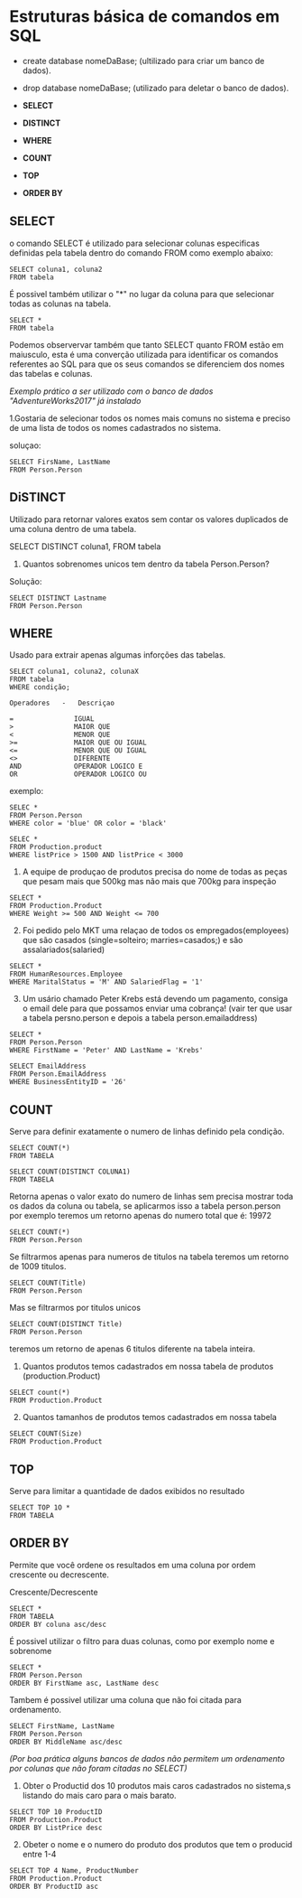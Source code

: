 # Estruturas básica de comandos em SQL

- create database nomeDaBase; (ultilizado para criar um banco de dados).
- drop database nomeDaBase;   (utilizado para deletar o banco de dados).

- **SELECT**
- **DISTINCT**
- **WHERE**
- **COUNT**
- **TOP**
- **ORDER BY**

## SELECT

o comando SELECT é utilizado para selecionar colunas especificas definidas pela tabela dentro do comando FROM como exemplo abaixo:

```
SELECT coluna1, coluna2
FROM tabela
```

É possivel também utilizar o "*" no lugar da coluna para que selecionar todas as colunas na tabela.

```
SELECT *
FROM tabela
```

Podemos observervar também  que tanto SELECT quanto FROM estão em maiusculo, esta é uma converção utilizada para identificar os comandos referentes ao SQL para que os seus comandos se diferenciem dos nomes das tabelas e colunas.

*Exemplo prático a ser utilizado com o banco de dados "AdventureWorks2017" já instalado*


1.Gostaria de selecionar todos os nomes mais comuns no sistema e preciso de uma lista de todos os nomes cadastrados no sistema.

soluçao:

```
SELECT FirsName, LastName
FROM Person.Person
```

## DiSTINCT

Utilizado para retornar valores exatos sem contar os valores duplicados de uma coluna dentro de uma tabela.

SELECT DISTINCT coluna1,
FROM tabela

1. Quantos sobrenomes unicos tem dentro da tabela Person.Person?

Solução:

```
SELECT DISTINCT Lastname
FROM Person.Person
```

## WHERE 

Usado para extrair apenas algumas inforções das tabelas.

```
SELECT coluna1, coluna2, colunaX
FROM tabela
WHERE condição;
```

```
Operadores   -   Descriçao

=               IGUAL
>               MAIOR QUE
<               MENOR QUE
>=              MAIOR QUE OU IGUAL
<=              MENOR QUE OU IGUAL
<>              DIFERENTE
AND             OPERADOR LOGICO E
OR              OPERADOR LOGICO OU
```


exemplo:
 
 ```
SELEC *
FROM Person.Person
WHERE color = 'blue' OR color = 'black'
 ```

```
SELEC *
FROM Production.product
WHERE listPrice > 1500 AND listPrice < 3000
```

1. A equipe de produçao de produtos precisa do nome de todas as peças que pesam mais que 500kg mas não mais que 700kg para inspeção

```
SELECT *
FROM Production.Product
WHERE Weight >= 500 AND Weight <= 700
```

2. Foi pedido pelo MKT  uma relaçao de todos os empregados(employees) que são casados (single=solteiro; marries=casados;) e são assalariados(salaried)

```
SELECT *
FROM HumanResources.Employee
WHERE MaritalStatus = 'M' AND SalariedFlag = '1'
```

3. Um usário chamado Peter Krebs está devendo um pagamento, consiga o email dele para que possamos enviar uma cobrança!
(vair ter que usar a tabela persno.person e depois a tabela person.emailaddress)

```
SELECT *
FROM Person.Person
WHERE FirstName = 'Peter' AND LastName = 'Krebs'
```

```
SELECT EmailAddress
FROM Person.EmailAddress
WHERE BusinessEntityID = '26'
```

## COUNT

Serve para definir exatamente o numero de linhas definido pela condição.

```
SELECT COUNT(*)
FROM TABELA

SELECT COUNT(DISTINCT COLUNA1)
FROM TABELA
```

Retorna apenas o valor exato do numero de linhas sem precisa mostrar toda os dados da coluna ou tabela, se aplicarmos isso a tabela person.person por exemplo teremos um retorno apenas do numero total que é: 19972

```
SELECT COUNT(*)
FROM Person.Person
```

Se filtrarmos apenas para numeros de titulos na tabela teremos um retorno de 1009 titulos.

```
SELECT COUNT(Title)
FROM Person.Person
```

Mas se filtrarmos por titulos unicos

```
SELECT COUNT(DISTINCT Title)
FROM Person.Person
```

teremos um retorno de apenas 6 titulos diferente na tabela inteira.


1. Quantos produtos temos cadastrados em nossa tabela de produtos (production.Product)


```
SELECT count(*)
FROM Production.Product
```

2. Quantos tamanhos de produtos temos cadastrados em nossa tabela

```
SELECT COUNT(Size)
FROM Production.Product
```


## TOP

Serve para limitar a quantidade de dados exibidos no resultado

```
SELECT TOP 1O *
FROM TABELA
```


## ORDER BY

Permite que você ordene os resultados em uma coluna por ordem crescente ou decrescente.

Crescente/Decrescente

```
SELECT *
FROM TABELA
ORDER BY coluna asc/desc
```

É possivel utilizar o filtro para duas colunas, como por exemplo nome e sobrenome

```
SELECT *
FROM Person.Person
ORDER BY FirstName asc, LastName desc
```

Tambem é possivel utilizar uma coluna que não foi citada para ordenamento.

```
SELECT FirstName, LastName
FROM Person.Person
ORDER BY MiddleName asc/desc
```

*(Por boa prática alguns bancos de dados não permitem um ordenamento por colunas que não foram citadas no SELECT)*


1. Obter o Productid dos 10 produtos mais caros cadastrados no sistema,s listando do mais caro para o mais barato.

```
SELECT TOP 10 ProductID
FROM Production.Product
ORDER BY ListPrice desc
```

2. Obeter o nome e o numero do produto dos produtos que tem o producid entre 1-4

```
SELECT TOP 4 Name, ProductNumber
FROM Production.Product
ORDER BY ProductID asc
```